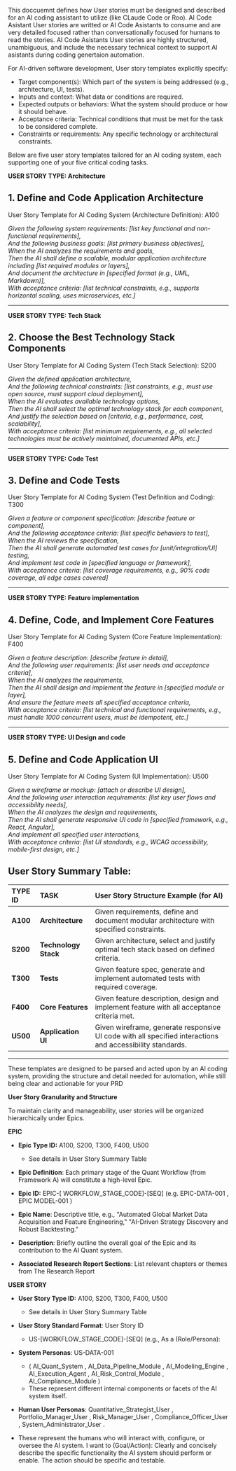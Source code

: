 
This doccuemnt defines how User stories must be designed and described for an AI coding assistant to utilize (like CLaude Code or Roo).
AI Code Asistant User stories are writted or AI Code Asistants to consume and are very detailed focused rather than conversationally focused for humans to read the stories.
AI Code Asistants User stories are highly structured, unambiguous, and include the necessary technical context to support AI asistants during coding genertaion automation.

For AI-driven software development, User story templates explicitly specify:

* Target component(s): Which part of the system is being addressed (e.g., architecture, UI, tests).  
* Inputs and context: What data or conditions are required.  
* Expected outputs or behaviors: What the system should produce or how it should behave.  
* Acceptance criteria: Technical conditions that must be met for the task to be considered complete.  
* Constraints or requirements: Any specific technology or architectural constraints.

Below are five user story templates tailored for an AI coding system, each supporting one of your five critical coding tasks.

**USER STORY TYPE: Architecture**

## **1\. Define and Code Application Architecture**

User Story Template for AI Coding System (Architecture Definition): A100

*Given the following system requirements: \[list key functional and non-functional requirements\],*  
*And the following business goals: \[list primary business objectives\],*  
*When the AI analyzes the requirements and goals,*  
*Then the AI shall define a scalable, modular application architecture including \[list required modules or layers\],*  
*And document the architecture in \[specified format (e.g., UML, Markdown)\],*  
*With acceptance criteria: \[list technical constraints, e.g., supports horizontal scaling, uses microservices, etc.\]*

---

**USER STORY TYPE: Tech Stack**

## **2\. Choose the Best Technology Stack Components**

User Story Template for AI Coding System (Tech Stack Selection): S200

*Given the defined application architecture,*  
*And the following technical constraints: \[list constraints, e.g., must use open source, must support cloud deployment\],*  
*When the AI evaluates available technology options,*  
*Then the AI shall select the optimal technology stack for each component,*  
*And justify the selection based on \[criteria, e.g., performance, cost, scalability\],*  
*With acceptance criteria: \[list minimum requirements, e.g., all selected technologies must be actively maintained, documented APIs, etc.\]*

---

**USER STORY TYPE: Code Test**

## **3\. Define and Code Tests**

User Story Template for AI Coding System (Test Definition and Coding): T300

*Given a feature or component specification: \[describe feature or component\],*  
*And the following acceptance criteria: \[list specific behaviors to test\],*  
*When the AI reviews the specification,*  
*Then the AI shall generate automated test cases for \[unit/integration/UI\] testing,*  
*And implement test code in \[specified language or framework\],*  
*With acceptance criteria: \[list coverage requirements, e.g., 90% code coverage, all edge cases covered\]*

---

**USER STORY TYPE: Feature implementation**

## **4\. Define, Code, and Implement Core Features**

User Story Template for AI Coding System (Core Feature Implementation): F400

*Given a feature description: \[describe feature in detail\],*  
*And the following user requirements: \[list user needs and acceptance criteria\],*  
*When the AI analyzes the requirements,*  
*Then the AI shall design and implement the feature in \[specified module or layer\],*  
*And ensure the feature meets all specified acceptance criteria,*  
*With acceptance criteria: \[list technical and functional requirements, e.g., must handle 1000 concurrent users, must be idempotent, etc.\]*

---

**USER STORY TYPE: UI Design and code**

## **5\. Define and Code Application UI**

User Story Template for AI Coding System (UI Implementation): U500

*Given a wireframe or mockup: \[attach or describe UI design\],*  
*And the following user interaction requirements: \[list key user flows and accessibility needs\],*  
*When the AI analyzes the design and requirements,*  
*Then the AI shall generate responsive UI code in \[specified framework, e.g., React, Angular\],*  
*And implement all specified user interactions,*  
*With acceptance criteria: \[list UI standards, e.g., WCAG accessibility, mobile-first design, etc.\]*

## 

## 

## **User Story Summary Table:**

| TYPE ID | TASK | User Story Structure Example (for AI) |
| :---- | :---- | :---- |
| **A100** | **Architecture** | Given requirements, define and document modular architecture with specified constraints. |
| **S200** | **Technology Stack** | Given architecture, select and justify optimal tech stack based on defined criteria. |
| **T300** | **Tests** | Given feature spec, generate and implement automated tests with required coverage. |
| **F400** | **Core Features** | Given feature description, design and implement feature with all acceptance criteria met. |
| **U500** | **Application UI** | Given wireframe, generate responsive UI code with all specified interactions and accessibility standards. |

---

These templates are designed to be parsed and acted upon by an AI coding system, providing the structure and detail needed for automation, while still being clear and actionable for your PRD

**User Story Granularity and Structure**

To maintain clarity and manageability, user stories will be organized hierarchically under Epics.

**EPIC**

* **Epic Type ID:** A100, S200, T300, F400, U500  
  * See details in User Story Summary Table

* **Epic Definition**: Each primary stage of the Quant Workflow (from Framework A) will constitute a high-level Epic.

* **Epic ID:**  EPIC-\[ WORKFLOW\_STAGE\_CODE\]-\[SEQ\] (e.g. EPIC-DATA-001 ,  EPIC MODEL-001 )

* **Epic Name**: Descriptive title, e.g., "Automated Global Market Data Acquisition and Feature Engineering," "AI-Driven Strategy Discovery and Robust Backtesting."

* **Description**: Briefly outline the overall goal of the Epic and its contribution to the AI Quant system.

* **Associated Research Report Sections**: List relevant chapters or themes from The Research Report

**USER STORY**

* **User Story Type ID:** A100, S200, T300, F400, U500  
  * See details in User Story Summary Table

* **User Story Standard Format**: User Story ID  
  * US-\[WORKFLOW\_STAGE\_CODE\]-\[SEQ\] (e.g., As a (Role/Persona):

* **System Personas**: US-DATA-001  
  * ( AI\_Quant\_System , AI\_Data\_Pipeline\_Module , AI\_Modeling\_Engine , AI\_Execution\_Agent , AI\_Risk\_Control\_Module , AI\_Compliance\_Module )   
  * These represent different internal components or facets of the AI system itself. 

* **Human User Personas**: Quantitative\_Strategist\_User , Portfolio\_Manager\_User , Risk\_Manager\_User , Compliance\_Officer\_User , System\_Administrator\_User . 

* These represent the humans who will interact with, configure, or oversee the AI system. I want to (Goal/Action): Clearly and concisely describe the specific functionality the AI system should perform or enable. The action should be specific and testable.

